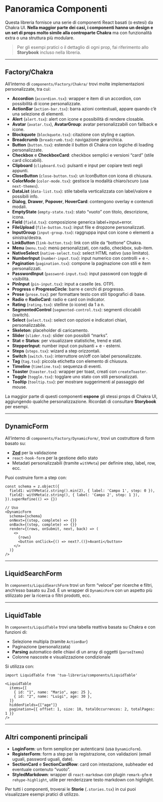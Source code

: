 # Panoramica Componenti

Questa libreria fornisce una serie di componenti React basati (o estesi) da Chakra UI. **Nella maggior parte dei casi, i componenti hanno un design e un set di props molto simile alla controparte Chakra** ma con funzionalità extra o una struttura più modulare.

> Per gli esempi pratici o il dettaglio di ogni prop, fai riferimento allo **Storybook** incluso nella libreria.

---

## Factory/Chakra

All’interno di `components/Factory/Chakra/` trovi molte implementazioni personalizzate, tra cui:

- **Accordion** (`accordion.tsx`): wrapper e item di un accordion, con possibilità di icone personalizzate.
- **ActionBar** (`action-bar.tsx`): barra azioni contestuali, appare quando c’è una selezione di elementi.
- **Alert** (`alert.tsx`): alert con icone e possibilità di rendere closable.
- **Avatar** (`avatar.tsx`), **AvatarGroup**: avatar personalizzabili con fallback e icone.
- **Blockquote** (`blockquote.tsx`): citazione con styling e caption.
- **Breadcrumb** (`breadcrumb.tsx`): navigazione gerarchica.
- **Button** (`button.tsx`): estende il button di Chakra con logiche di loading personalizzate.
- **Checkbox** e **CheckboxCard**: checkbox semplici e versioni “card” (stile card cliccabili).
- **Clipboard** (`clipboard.tsx`): pulsanti e input per copiare testi negli appunti.
- **CloseButton** (`close-button.tsx`): un IconButton con icona di chiusura.
- **ColorMode** (`color-mode.tsx`): gestisce la modalità chiaro/scuro (usa `next-themes`).
- **DataList** (`data-list.tsx`): stile tabella verticalizzata con label/valore e possibili info.
- **Dialog**, **Drawer**, **Popover**, **HoverCard**: contengono overlay e contenuti modali.
- **EmptyState** (`empty-state.tsx`): stato “vuoto” con titolo, descrizione, icona.
- **Field** (`field.tsx`): composizione generica label+input+error.
- **FileUpload** (`file-button.tsx`): input file e dropzone personalizzati.
- **InputGroup** (`input-group.tsx`): raggruppa input con icone o elementi a sinistra/destra.
- **LinkButton** (`link-button.tsx`): link con stile da “bottone” Chakra.
- **Menu** (`menu.tsx`): menù personalizzati, con radio, checkbox, sub-item.
- **NativeSelect** (`native-select.tsx`): select HTML nativo (uso limitato).
- **NumberInput** (`number-input.tsx`): input numerico con controlli + e -.
- **Pagination** (`pagination.tsx`): compone la paginazione con stili e item personalizzati.
- **PasswordInput** (`password-input.tsx`): input password con toggle di visibilità.
- **PinInput** (`pin-input.tsx`): input a caselle (es. OTP).
- **Progress** e **ProgressCircle**: barre e cerchi di progresso.
- **Prose** (`prose.tsx`): per formattare testo con stili tipografici di base.
- **Radio** e **RadioCard**: radio e card con indicator.
- **Rating** (`rating.tsx`): stelline (o icone) da 1 a n.
- **SegmentedControl** (`segmented-control.tsx`): segmenti cliccabili (switch).
- **Select** (`select.tsx`): select con opzioni e indicatori chiari, personalizzabile.
- **Skeleton**: placeholder di caricamento.
- **Slider** (`slider.tsx`): slider con possibili “marks”.
- **Stat** e **Status**: per visualizzare statistiche, trend e stati.
- **StepperInput**: number input con pulsanti + e - esterni.
- **Steps** (`steps.tsx`): wizard a step orizzontali.
- **Switch** (`switch.tsx`): interruttore on/off con label personalizzate.
- **Tag** (`tag.tsx`): piccola etichetta con elemento di chiusura.
- **Timeline** (`timeline.tsx`): sequenza di eventi.
- **Toaster** (`toaster.tsx`): wrapper per toast, creati con `createToaster`.
- **Toggle** (`toggle.tsx`): togglare uno stato con stili personalizzati.
- **Tooltip** (`tooltip.tsx`): per mostrare suggerimenti al passaggio del mouse.

La maggior parte di questi componenti **espone** gli stessi props di Chakra UI, aggiungendo qualche personalizzazione. Ricordati di consultare **Storybook** per esempi.

---

## DynamicForm

All’interno di `components/Factory/DynamicForm/`, trovi un costruttore di form basato su:
- [**Zod**](https://zod.dev/) per la validazione
- `react-hook-form` per la gestione dello stato
- Metadati personalizzabili (tramite `withMeta`) per definire step, label, row, ecc.

Puoi costruire form a step con:
```tsx
const schema = z.object({
  field1: withMeta(z.string().min(2), { label: 'Campo 1', step: 0 }),
  field2: withMeta(z.string(), { label: 'Campo 2', step: 1 }),
}).superRefine(() => {})

// Uso
<DynamicForm
  schema={schema}
  onNext={(step, complete) => {}}
  onBack={(step, complete) => {}}
  render={(rows, onSubmit, next, back) => (
    <>
      {rows}
      <button onClick={() => next?.()}>Avanti</button>
    </>
  )}
/>
```

---

## LiquidSearchForm

In `components/LiquidSearchForm` trovi un form “veloce” per ricerche e filtri, anch’esso basato su Zod. È un wrapper di `DynamicForm` con un aspetto più stilizzato per la ricerca o filtri prodotti, ecc.

---

## LiquidTable

In `components/LiquidTable` trovi una tabella reattiva basata su Chakra e con funzioni di:
- Selezione multipla (tramite `ActionBar`)
- Paginazione (personalizzata)
- **Parsing** automatico delle chiavi di un array di oggetti (`parseItems`)
- Colonne nascoste e visualizzazione condizionale

Si utilizza con:

```tsx
import LiquidTable from 'tua-libreria/components/LiquidTable'

<LiquidTable
  items={[
    { id: "1", name: "Mario", age: 25 },
    { id: "2", name: "Luigi", age: 30 },
  ]}
  hiddenFields={["age"]}
  pagination={{ offset: 1, size: 10, totalOccurrences: 2, totalPages: 1 }}
/>
```

---

## Altri componenti principali

- **LoginForm**: un form semplice per autenticarsi (usa `DynamicForm`).
- **RegisterForm**: form a step per la registrazione, con validazioni (email uguali, password uguali, date).
- **SectionCard** e **SectionCardRow**: card con intestazione, subheader ed eventuale contenuto “vuoto”.
- **StyledMarkdown**: wrapper di `react-markdown` con plugin `remark-gfm` e `rehype-highlight`, utile per renderizzare testo markdown con highlight.

Per tutti i componenti, troverai le **Storie** (`.stories.tsx`) in cui puoi visualizzare esempi pratici di utilizzo.